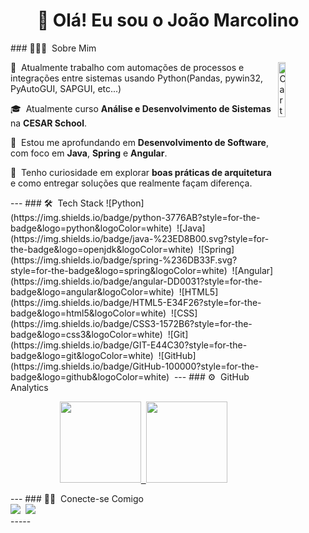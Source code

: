 <h1 align="center">👋 Olá! Eu sou o João Marcolino</h1> ### 👨🏻‍💻 &nbsp;Sobre Mim <div> <img alt="Cartoon" src="https://i.pinimg.com/736x/6e/83/c5/6e83c5c64213db019584ed5d86089e6d.jpg" align="right" width="15%" height="auto"/> <p>💼 &nbsp;Atualmente trabalho com automações de processos e integrações entre sistemas usando Python(Pandas, pywin32, PyAutoGUI, SAPGUI, etc...)</p> <p>🎓 &nbsp;Atualmente curso <b>Análise e Desenvolvimento de Sistemas</b> na <b>CESAR School</b>.</p> <p>🚀 &nbsp;Estou me aprofundando em <b>Desenvolvimento de Software</b>, com foco em <b>Java</b>, <b>Spring</b> e <b>Angular</b>.</p> <p>🔎 &nbsp;Tenho curiosidade em explorar <b>boas práticas de arquitetura</b> e como entregar soluções que realmente façam diferença.</p> </div> --- ### 🛠 &nbsp;Tech Stack ![Python](https://img.shields.io/badge/python-3776AB?style=for-the-badge&logo=python&logoColor=white)&nbsp; ![Java](https://img.shields.io/badge/java-%23ED8B00.svg?style=for-the-badge&logo=openjdk&logoColor=white)&nbsp; ![Spring](https://img.shields.io/badge/spring-%236DB33F.svg?style=for-the-badge&logo=spring&logoColor=white)&nbsp; ![Angular](https://img.shields.io/badge/angular-DD0031?style=for-the-badge&logo=angular&logoColor=white)&nbsp; ![HTML5](https://img.shields.io/badge/HTML5-E34F26?style=for-the-badge&logo=html5&logoColor=white)&nbsp; ![CSS](https://img.shields.io/badge/CSS3-1572B6?style=for-the-badge&logo=css3&logoColor=white)&nbsp; ![Git](https://img.shields.io/badge/GIT-E44C30?style=for-the-badge&logo=git&logoColor=white)&nbsp; ![GitHub](https://img.shields.io/badge/GitHub-100000?style=for-the-badge&logo=github&logoColor=white)&nbsp; --- ### ⚙️ &nbsp;GitHub Analytics <p align="center"> <a href="https://github.com/JoaoLucasmcS"> <img height="130em" src="https://github-readme-stats-eight-theta.vercel.app/api?username=JoaoLucasmcS&show_icons=true&theme=algolia&include_all_commits=true&count_private=true"/>&nbsp; <img height="130em" src="https://github-readme-stats-eight-theta.vercel.app/api/top-langs/?username=JoaoLucasmcS&layout=compact&langs_count=8&theme=algolia"/> </a> </p> --- ### 🤝🏻 &nbsp;Conecte-se Comigo <div> <a href="https://www.linkedin.com/in/joaolucasmcsilva/"><img src="https://img.shields.io/badge/linkedin-%230077B5.svg?&amp;style=for-the-badge&amp;logo=linkedin&amp;logoColor=white" /></a>&nbsp; <a href="mailto:joaolucasmcs04@gmail.com"><img src="https://img.shields.io/badge/e--mail-D14836.svg?&amp;style=for-the-badge&amp;logo=gmail&amp;logoColor=white" /></a> </div> -----
